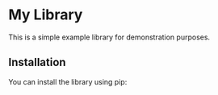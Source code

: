 # My Library

This is a simple example library for demonstration purposes.

## Installation

You can install the library using pip:

